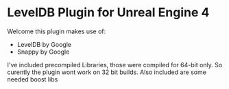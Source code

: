 LevelDB Plugin for Unreal Engine 4
=============

Welcome this plugin makes use of:
* LevelDB by Google
* Snappy by Google

I've included precompiled Libraries, those were compiled for 64-bit only. So curently the plugin wont work on 32 bit builds. Also included are some needed boost libs